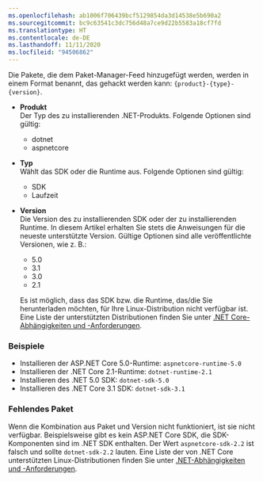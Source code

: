 ```yaml
---
ms.openlocfilehash: ab1006f706439bcf5129854da3d14538e5b690a2
ms.sourcegitcommit: bc9c63541c3dc756d48a7ce9d22b5583a18cf7fd
ms.translationtype: HT
ms.contentlocale: de-DE
ms.lasthandoff: 11/11/2020
ms.locfileid: "94506862"
---
```


Die Pakete, die dem Paket-Manager-Feed hinzugefügt werden, werden in einem Format benannt, das gehackt werden kann: `{product}-{type}-{version}`.

- **Produkt**\
Der Typ des zu installierenden .NET-Produkts. Folgende Optionen sind gültig:

  - dotnet
  - aspnetcore

- **Typ**\
Wählt das SDK oder die Runtime aus. Folgende Optionen sind gültig:

  - SDK
  - Laufzeit

- **Version**\
Die Version des zu installierenden SDK oder der zu installierenden Runtime. In diesem Artikel erhalten Sie stets die Anweisungen für die neueste unterstützte Version. Gültige Optionen sind alle veröffentlichte Versionen, wie z. B.:

  - 5.0
  - 3.1
  - 3.0
  - 2.1

  Es ist möglich, dass das SDK bzw. die Runtime, das/die Sie herunterladen möchten, für Ihre Linux-Distribution nicht verfügbar ist. Eine Liste der unterstützten Distributionen finden Sie unter [.NET Core-Abhängigkeiten und -Anforderungen](../linux.md).

### <a name="examples"></a>Beispiele

- Installieren der ASP.NET Core 5.0-Runtime: `aspnetcore-runtime-5.0`
- Installieren der .NET Core 2.1-Runtime: `dotnet-runtime-2.1`
- Installieren des .NET 5.0 SDK: `dotnet-sdk-5.0`
- Installieren des .NET Core 3.1 SDK: `dotnet-sdk-3.1`

### <a name="package-missing"></a>Fehlendes Paket

Wenn die Kombination aus Paket und Version nicht funktioniert, ist sie nicht verfügbar. Beispielsweise gibt es kein ASP.NET Core SDK, die SDK-Komponenten sind im .NET SDK enthalten. Der Wert `aspnetcore-sdk-2.2` ist falsch und sollte `dotnet-sdk-2.2` lauten. Eine Liste der von .NET Core unterstützten Linux-Distributionen finden Sie unter [.NET-Abhängigkeiten und -Anforderungen](../linux.md).
